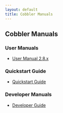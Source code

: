 ```yaml
---
layout: default
title: Cobbler Manuals
---
```


## Cobbler Manuals

### User Manuals

- [User Manual 2.8.x](/manuals/2.8.0)

### Quickstart Guide

- [Quickstart Guide](/manuals/quickstart)

### Developer Manuals

- [Developer Guide](/manuals/developer)

